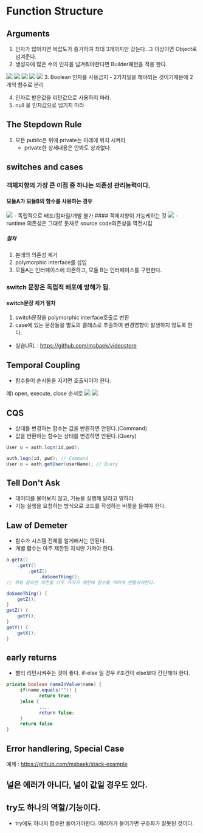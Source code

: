 # Function Structure

## Arguments
1. 인자가 많아지면 복잡도가 증가하여 최대 3개까지만 갖는다. 그 이상이면 Object로 넘겨준다.
2. 생성자에 많은 수의 인자를 넘겨줘야한다면 Builder패턴을 적용 한다.  
<img src="./images/builder_pattern_1.png" />
<img src="./images/builder_pattern_2.png" />
<img src="./images/builder_pattern_3.png" />
<img src="./images/builder_pattern_4.png" />
<img src="./images/builder_pattern_5.png" />
3. Boolean 인자를 사용금지 
	- 2가지일을 해야되는 것이기때문에 2개의 함수로 분리

4. 인자로 받은값을 리턴값으로 사용하지 마라.
5. null 을 인자값으로 넘기지 마라	

## The Stepdown Rule
1. 모든 public은 위에 private는 아래에 위치 시켜라
	- private한 상세내용은 안봐도 상과없다. 

## switches and cases

### 객체지향의 가장 큰 이점 중 하나는 의존성 관리능력이다.

#### 모듈A가 모듈B의 함수를 사용하는 경우
<img src="./images/DI_1.png" />
- 독립적으로 배포/컴파일/개발 불가
#### 객체지향이 가능케하는 것
<img src="./images/DI_2.png" />
- runtime 의존성은 그대로 둔채로 source code의존성을 역전시킴

##### 절차
1. 본래의 의존성 제거
2. polymorphic interface를 삽입
3. 모듈A는 인터페이스에 의존하고, 모듈 B는 인터페이스를 구현한다.

### switch 문장은 독립적 배포에 방해가 됨.
#### switch문장 제거 절차
1. switch문장을 polymorphic interface호출로 변환
2. case에 있는 문장들을 별도의 클래스로 추출하여 변경영향이 발생하지 않도록 한다. 

- 실습URL : https://github.com/msbaek/videostore


## Temporal Coupling
- 함수들이 순서들을 지키면 호출되어야 한다. 

예) open, execute, close 순서로
<img src="./images/temporalCoupling_1.png" />
<img src="./images/temporalCoupling_2.png" />

## CQS
- 상태를 변경하는 함수는 값을 반환하면 안된다.(Command)
- 값을 반환하는 함수는 상태를 변경하면 안된다.(Query)

```java
User u = auth.logn(id,pwd);

auth.logn(id, pwd); // Command
User u = auth.getUser(userName); // Query
```

## Tell Don't Ask
- 데이터를 물어보지 않고, 기능을 실행해 달라고 말하라
-  기능 실행을 요청하는 방식으로 코드를 작성하는 버릇을 들여야 한다.

## Law of Demeter
- 함수가 시스템 전체를 알게해서는 안된다. 
- 개별 함수는 아주 제한된 지식만 가져야 한다. 
```java
o.getX()
	.getY()
		.getZ()
			.doSomeThing();
// 위와 같으면 의존을 너무 가지기 때문에 함수를 여러개 만들어야한다.

doSomeThing() {
	getZ();	
}
getZ() {
	getY();
}
getY() {
	getX();
}			
```

## early returns
- 빨리 리턴시켜주는 것이 좋다. if-else 일 경우 if조건이 else보다 간단해야 한다. 
```java
private boolean nameInValue(name) {
	 if(name.equals("")) {
			return true;
	 }else {
			....
			return false;
	 }
	 return false
}
```

## Error handlering, Special Case

예제 : https://github.com/msbaek/stack-example

## 널은 에러가 아니다, 널이 값일 경우도 있다.

## try도 하나의 역할/기능이다.
- try에도 하나의 함수만 들어가야한다. 여러개가 들어가면 구조화가 잘못된 것이다. 